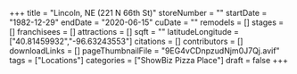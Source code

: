 +++
title = "Lincoln, NE (221 N 66th St)"
storeNumber = ""
startDate = "1982-12-29"
endDate = "2020-06-15"
cuDate = ""
remodels = []
stages = []
franchisees = []
attractions = []
sqft = ""
latitudeLongitude = ["40.81459932","-96.63243553"]
citations = []
contributors = []
downloadLinks = []
pageThumbnailFile = "9EG4vCDnpzudNjm0J7Qj.avif"
tags = ["Locations"]
categories = ["ShowBiz Pizza Place"]
draft = false
+++

